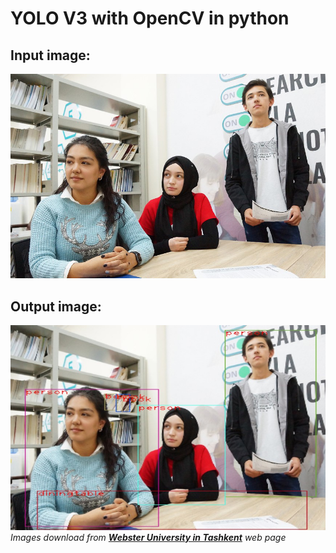 # YOLO V3 with OpenCV in python
## Input image:<br>
![GitHub Logo](/images/input.jpg)<br>
## Output image:<br>
![GitHub Logo](/images/output.jpg)<br>
_Images download from [**Webster University in Tashkent**](https://www.webster.edu/images/uzbekistan_studentsuccess__spifsize.jpg) web page_

